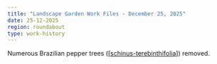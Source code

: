 ```yaml
---
title: "Landscape Garden Work Files - December 25, 2025"
date: 25-12-2025
region: roundabout
type: work-history
---
```


Numerous Brazilian pepper trees ([[schinus-terebinthifolia]]) removed.

[//begin]: # "Autogenerated link references for markdown compatibility"
[schinus-terebinthifolia]: ../plants/schinus-terebinthifolia "Schinus Terebinthifolia (Brazilian pepper tree)"
[//end]: # "Autogenerated link references"